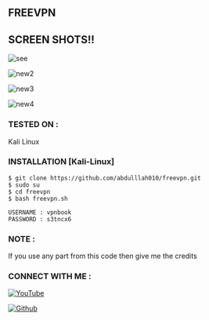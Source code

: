 ## FREEVPN 

## SCREEN SHOTS!!

![see](https://user-images.githubusercontent.com/81155650/113511014-4240ef80-957b-11eb-865e-a7adf76c7a16.png)

![new2](https://user-images.githubusercontent.com/81155650/113510498-d067a680-9578-11eb-8634-6d5507da09bc.png)

![new3](https://user-images.githubusercontent.com/81155650/113510512-e07f8600-9578-11eb-977e-3576ec936279.png)

![new4](https://user-images.githubusercontent.com/81155650/113510526-f5f4b000-9578-11eb-8dbd-791a6fb7dc08.png)

### TESTED ON :

 Kali Linux

### INSTALLATION [Kali-Linux]
```
$ git clone https://github.com/abdulllah010/freevpn.git
$ sudo su
$ cd freevpn
$ bash freevpn.sh

USERNAME : vpnbook
PASSWORD : s3tncx6

```

### NOTE :

 If you use any part from this code then give me the credits


### CONNECT WITH ME :

<a href="https://www.youtube.com/channel/UCQ2pT_4sAch7AZjhYgOmv3g"><img title="YouTube" src="https://img.shields.io/badge/YouTube-Linux Specialist-red?style=for-the-badge&logo=Youtube"></a>

[![Github](https://img.shields.io/badge/Github-LINUX--SPECIALIST-green?style=for-the-badge&logo=github)](https://github.com/abdulllah010)
